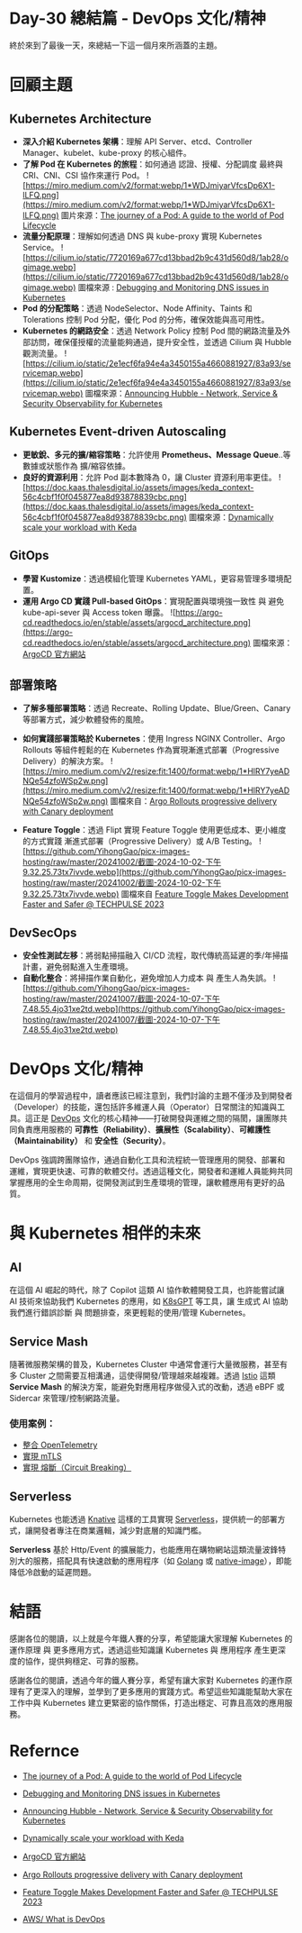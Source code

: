 # Day-30 總結篇 - DevOps 文化/精神

終於來到了最後一天，來總結一下這一個月來所涵蓋的主題。

# 回顧主題
## Kubernetes Architecture
- **深入介紹 Kubernetes 架構**：理解 API Server、etcd、Controller Manager、kubelet、kube-proxy 的核心組件。
- **了解 Pod 在 Kubernetes 的旅程**：如何通過 認證、授權、分配調度 最終與 CRI、CNI、CSI 協作來運行 Pod。
![https://miro.medium.com/v2/format:webp/1*WDJmiyarVfcsDp6X1-lLFQ.png](https://miro.medium.com/v2/format:webp/1*WDJmiyarVfcsDp6X1-lLFQ.png)
圖片來源：[The journey of a Pod: A guide to the world of Pod Lifecycle](https://www.qikqiak.com/img/posts/pod-workflow.png)
-  **流量分配原理**：理解如何透過 DNS 與 kube-proxy 實現 Kubernetes Service。
![https://cilium.io/static/7720169a677cd13bbad2b9c431d560d8/1ab28/ogimage.webp](https://cilium.io/static/7720169a677cd13bbad2b9c431d560d8/1ab28/ogimage.webp)
圖檔來源 : [Debugging and Monitoring DNS issues in Kubernetes](https://cilium.io/blog/2019/12/18/how-to-debug-dns-issues-in-k8s/)
- **Pod 的分配策略**：透過 NodeSelector、Node Affinity、Taints 和 Tolerations 控制 Pod 分配，優化 Pod 的分佈，確保效能與高可用性。
- **Kubernetes 的網路安全**：透過 Network Policy 控制 Pod 間的網路流量及外部訪問，確保僅授權的流量能夠通過，提升安全性，並透過 Cilium 與 Hubble 觀測流量。
![https://cilium.io/static/2e1ecf6fa94e4a3450155a4660881927/83a93/servicemap.webp](https://cilium.io/static/2e1ecf6fa94e4a3450155a4660881927/83a93/servicemap.webp)
圖檔來源：[Announcing Hubble - Network, Service & Security Observability for Kubernetes](https://cilium.io/blog/2019/11/19/announcing-hubble/)

## Kubernetes Event-driven Autoscaling
- **更敏銳、多元的擴/縮容策略**：允許使用 **Prometheus、Message Queue**..等數據或狀態作為 擴/縮容依據。
- **良好的資源利用**：允許 Pod 副本數降為 0，讓 Cluster 資源利用率更佳。
![https://doc.kaas.thalesdigital.io/assets/images/keda_context-56c4cbf1f0f045877ea8d93878839cbc.png](https://doc.kaas.thalesdigital.io/assets/images/keda_context-56c4cbf1f0f045877ea8d93878839cbc.png)
圖檔來源：[Dynamically scale your workload with Keda](https://doc.kaas.thalesdigital.io/docs/Features/keda)

## GitOps
- **學習 Kustomize**：透過模組化管理 Kubernetes YAML，更容易管理多環境配置。
- **運用 Argo CD 實踐 Pull-based GitOps**：實現配置與環境強一致性 與 避免 kube-api-sever 與 Access token 曝露。
![https://argo-cd.readthedocs.io/en/stable/assets/argocd_architecture.png](https://argo-cd.readthedocs.io/en/stable/assets/argocd_architecture.png)
圖檔來源：[ArgoCD 官方網站](https://argo-cd.readthedocs.io/en/stable/assets/argocd_architecture.png)

## 部署策略
- **了解多種部署策略**：透過 Recreate、Rolling Update、Blue/Green、Canary 等部署方式，減少軟體發佈的風險。
- **如何實踐部署策略於 Kubernetes**：使用 Ingress NGINX Controller、Argo Rollouts 等組件輕鬆的在 Kubernetes 作為實現漸進式部署（Progressive Delivery）的解決方案。
![https://miro.medium.com/v2/resize:fit:1400/format:webp/1*HlRY7yeADNQe54zfoWSp2w.png](https://miro.medium.com/v2/resize:fit:1400/format:webp/1*HlRY7yeADNQe54zfoWSp2w.png)
圖檔來自：[Argo Rollouts progressive delivery with Canary deployment](https://jamalshahverdiev.medium.com/argo-rollouts-canary-deployment-5c035ac7a8d4)

- **Feature Toggle**：透過 Flipt 實現 Feature Toggle 使用更低成本、更小維度的方式實踐 漸進式部署（Progressive Delivery）或 A/B Testing。
![https://github.com/YihongGao/picx-images-hosting/raw/master/20241002/截圖-2024-10-02-下午9.32.25.73tx7ivvde.webp](https://github.com/YihongGao/picx-images-hosting/raw/master/20241002/截圖-2024-10-02-下午9.32.25.73tx7ivvde.webp)
圖檔來自 [Feature Toggle Makes Development Faster and Safer @ TECHPULSE 2023](https://speakerdeck.com/line_developers_tw/feature-toggle-makes-development-faster-and-safer-at-techpulse-2023)

## DevSecOps
- **安全性測試左移**：將弱點掃描融入 CI/CD 流程，取代傳統高延遲的季/年掃描計畫，避免弱點進入生產環境。
- **自動化整合**：將掃描作業自動化，避免增加人力成本 與 產生人為失誤。
 ![https://github.com/YihongGao/picx-images-hosting/raw/master/20241007/截圖-2024-10-07-下午7.48.55.4jo31xe2td.webp](https://github.com/YihongGao/picx-images-hosting/raw/master/20241007/截圖-2024-10-07-下午7.48.55.4jo31xe2td.webp)

# DevOps 文化/精神
在這個月的學習過程中，讀者應該已經注意到，我們討論的主題不僅涉及到開發者（Developer）的技能，還包括許多維運人員（Operator）日常關注的知識與工具。這正是 [DevOps](https://aws.amazon.com/tw/devops/what-is-devops/) 文化的核心精神——打破開發與運維之間的隔閡，讓團隊共同負責應用服務的 **可靠性（Reliability）**、**擴展性（Scalability）**、**可維護性（Maintainability）** 和 **安全性（Security）**。

DevOps 強調跨團隊協作，通過自動化工具和流程統一管理應用的開發、部署和運維，實現更快速、可靠的軟體交付。透過這種文化，開發者和運維人員能夠共同掌握應用的全生命周期，從開發測試到生產環境的管理，讓軟體應用有更好的品質。

# 與 Kubernetes 相伴的未來

## AI
在這個 AI 崛起的時代，除了 Copilot 這類 AI 協作軟體開發工具，也許能嘗試讓 AI 技術來協助我們 Kubernetes 的應用，如 [K8sGPT](https://k8sgpt.ai/) 等工具，讓 生成式 AI 協助我們進行錯誤診斷 與 問題排查，來更輕鬆的使用/管理 Kubernetes。

## Service Mash
隨著微服務架構的普及，Kubernetes Cluster 中通常會運行大量微服務，甚至有多 Cluster 之間需要互相溝通，這使得開發/管理越來越複雜。透過 [Istio](https://istio.io/) 這類 **Service Mash** 的解決方案，能避免對應用程序做侵入式的改動，透過 eBPF 或 Sidercar 來管理/控制網路流量。    

### 使用案例：
- [整合 OpenTelemetry](https://istio.io/latest/docs/tasks/observability/distributed-tracing/opentelemetry/)
- [實現 mTLS](https://istio.io/latest/docs/tasks/security/authentication/mtls-migration/)
- [實現 熔斷（Circuit Breaking）](https://istio.io/latest/docs/tasks/traffic-management/circuit-breaking/)


## Serverless
Kubernetes 也能透過 [Knative](https://knative.dev/docs/) 這樣的工具實現 [Serverless](https://aws.amazon.com/cn/blogs/china/iaas-faas-serverless/)，提供統一的部署方式，讓開發者專注在商業邏輯，減少對底層的知識門檻。

**Serverless** 基於 Http/Event 的擴展能力，也能應用在購物網站這類流量波鋒特別大的服務，搭配具有快速啟動的應用程序（如 [Golang](https://go.dev/) 或 [native-image](https://www.graalvm.org/latest/reference-manual/native-image/)），即能降低冷啟動的延遲問題。

# 結語
感謝各位的閱讀，以上就是今年鐵人賽的分享，希望能讓大家理解 Kubernetes 的運作原理 與 更多應用方式，透過這些知識讓 Kubernetes 與 應用程序 產生更深度的協作，提供夠穩定、可靠的服務。

感謝各位的閱讀，透過今年的鐵人賽分享，希望有讓大家對 Kubernetes 的運作原理有了更深入的理解，並學到了更多應用的實踐方式。希望這些知識能幫助大家在工作中與 Kubernetes 建立更緊密的協作關係，打造出穩定、可靠且高效的應用服務。




# Refernce
- [The journey of a Pod: A guide to the world of Pod Lifecycle](https://www.qikqiak.com/img/posts/pod-workflow.png)
- [Debugging and Monitoring DNS issues in Kubernetes](https://cilium.io/blog/2019/12/18/how-to-debug-dns-issues-in-k8s/)
- [Announcing Hubble - Network, Service & Security Observability for Kubernetes](https://cilium.io/blog/2019/11/19/announcing-hubble/)
- [Dynamically scale your workload with Keda](https://doc.kaas.thalesdigital.io/docs/Features/keda)
- [ArgoCD 官方網站](https://argo-cd.readthedocs.io/en/stable/assets/argocd_architecture.png)
- [Argo Rollouts progressive delivery with Canary deployment](https://jamalshahverdiev.medium.com/argo-rollouts-canary-deployment-5c035ac7a8d4)
- [Feature Toggle Makes Development Faster and Safer @ TECHPULSE 2023](https://speakerdeck.com/line_developers_tw/feature-toggle-makes-development-faster-and-safer-at-techpulse-2023)

- [AWS/ What is DevOps](https://aws.amazon.com/tw/devops/what-is-devops/)

